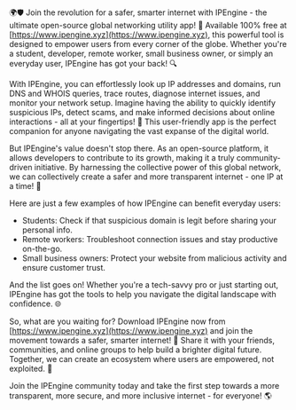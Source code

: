 🌍🛡️ Join the revolution for a safer, smarter internet with IPEngine - the ultimate open-source global networking utility app! 🚀 Available 100% free at [https://www.ipengine.xyz](https://www.ipengine.xyz), this powerful tool is designed to empower users from every corner of the globe. Whether you're a student, developer, remote worker, small business owner, or simply an everyday user, IPEngine has got your back! 🔍

With IPEngine, you can effortlessly look up IP addresses and domains, run DNS and WHOIS queries, trace routes, diagnose internet issues, and monitor your network setup. Imagine having the ability to quickly identify suspicious IPs, detect scams, and make informed decisions about online interactions - all at your fingertips! 📡 This user-friendly app is the perfect companion for anyone navigating the vast expanse of the digital world.

But IPEngine's value doesn't stop there. As an open-source platform, it allows developers to contribute to its growth, making it a truly community-driven initiative. By harnessing the collective power of this global network, we can collectively create a safer and more transparent internet - one IP at a time! 🌈

Here are just a few examples of how IPEngine can benefit everyday users:

* Students: Check if that suspicious domain is legit before sharing your personal info.
* Remote workers: Troubleshoot connection issues and stay productive on-the-go.
* Small business owners: Protect your website from malicious activity and ensure customer trust.

And the list goes on! Whether you're a tech-savvy pro or just starting out, IPEngine has got the tools to help you navigate the digital landscape with confidence. 🌐

So, what are you waiting for? Download IPEngine now from [https://www.ipengine.xyz](https://www.ipengine.xyz) and join the movement towards a safer, smarter internet! 🚀 Share it with your friends, communities, and online groups to help build a brighter digital future. Together, we can create an ecosystem where users are empowered, not exploited. 💪

Join the IPEngine community today and take the first step towards a more transparent, more secure, and more inclusive internet - for everyone! 🌎